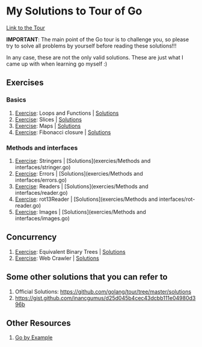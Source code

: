 # My Solutions to Tour of Go

[Link to the Tour](https://tour.golang.org/welcome/1)

**IMPORTANT**: The main point of the Go tour is to challenge you, so please try to
solve all problems by yourself before reading these solutions!!!

In any case, these are not the only valid solutions. These are just what I came up with
when learning go myself :)

## Exercises

### Basics

1. [Exercise](https://tour.golang.org/flowcontrol/8): Loops and Functions | [Solutions](exercies/Basics/loops-and-functions.go)
2. [Exercise](https://tour.golang.org/moretypes/18): Slices | [Solutions](exercies/Basics/slices.go)
3. [Exercise](https://tour.golang.org/moretypes/23): Maps | [Solutions](exercies/Basics/maps.go)
4. [Exercise](https://tour.golang.org/moretypes/26): Fibonacci closure | [Solutions](exercies/Basics/fibonacci-closure.go)


### Methods and interfaces
1. [Exercise](https://tour.golang.org/methods/18): Stringers | [Solutions](exercies/Methods and interfaces/stringer.go)
2. [Exercise](https://tour.golang.org/methods/20): Errors | [Solutions](exercies/Methods and interfaces/errors.go)
3. [Exercise](https://tour.golang.org/methods/22): Readers | [Solutions](exercies/Methods and interfaces/reader.go)
4. [Exercise](https://tour.golang.org/methods/23): rot13Reader | [Solutions](exercies/Methods and interfaces/rot-reader.go)
5. [Exercise](https://tour.golang.org/methods/25): Images | [Solutions](exercies/Methods and interfaces/images.go)

## Concurrency
1. [Exercise](https://tour.golang.org/concurrency/7): Equivalent Binary Trees | [Solutions](exercises/Concurrency/equivalent-binary-trees.go)
2. [Exercise](https://tour.golang.org/concurrency/10): Web Crawler | [Solutions]()

## Some other solutions that you can refer to
1. Official Solutions: <https://github.com/golang/tour/tree/master/solutions>
2. <https://gist.github.com/inancgumus/d25d045b4cec43dcbb111e04980d396b>

## Other Resources
1. [Go by Example](https://gobyexample.com/)